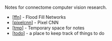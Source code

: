Notes for connectome computer vision research.

- [[ffn]] - Flood Fill Networks
- [[pixelcnn]] - Pixel CNN
- [[tmp]] - Temporary space for notes
- [[todo]] - a place to keep track of things to do

[//begin]: # "Autogenerated link references for markdown compatibility"
[ffn]: ffn "Flood Fill Networks"
[pixelcnn]: pixelcnn "Pixel CNN"
[tmp]: tmp "TMP"
[todo]: todo "Todo"
[//end]: # "Autogenerated link references"
